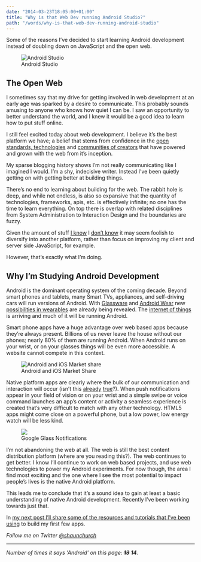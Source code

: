 ```yaml
---
date: "2014-03-23T18:05:00+01:00"
title: "Why is that Web Dev running Android Studio?"
path: "/words/why-is-that-web-dev-running-android-studio"
---
```


<p class="attention-grabber">Some of the reasons I’ve decided to start learning Android development instead of doubling down on JavaScript and the open web.</p>

<figure>
	<img src="./androidstudio.jpg" alt="Android Studio" />
	<figcaption>Android Studio</figcaption>
</figure>

## The Open Web

I sometimes say that my drive for getting involved in web development at an early age was sparked by a desire to communicate. This probably sounds amusing to anyone who knows how quiet I can be. I saw an opportunity to better understand the world, and I knew it would be a good idea to learn how to put stuff online.

I still feel excited today about web development. I believe it’s the best platform we have; a belief that stems from confidence in the [open standards, technologies](http://www.webplatform.org/) and [communities of creators](http://github.com) that have powered and grown with the web from it’s inception.

My sparse blogging history shows I’m not really communicating like I imagined I would. I’m a shy, indecisive writer. Instead I’ve been quietly getting on with getting better at building things.

There’s no end to learning about building for the web. The rabbit hole is deep, and while not endless, is also so expansive that the quantity of technologies, frameworks, apis, etc. is effectively infinite; no one has the time to learn everything. On top there is overlap with related disciplines from System Administration to Interaction Design and the boundaries are fuzzy.

Given the amount of stuff [I know](http://www.slate.com/articles/news_and_politics/low_concept/2003/04/the_poetry_of_dh_rumsfeld.html) I [don’t know](http://jangosteve.com/post/380926251/no-one-knows-what-theyre-doing) it may seem foolish to diversify into another platform, rather than focus on improving my client and server side JavaScript, for example.

However, that’s exactly what I’m doing.

## Why I’m Studying Android Development

Android is the dominant operating system of the coming decade. Beyond smart phones and tablets, many Smart TVs, appliances, and self-driving cars will run versions of Android. With [Glassware](https://developers.google.com/glass/) and [Android Wear](http://www.android.com/wear/) new [possibilities in wearables](http://moto360.motorola.com/) are already being revealed. The [internet of things](http://en.wikipedia.org/wiki/Internet_of_Things) is arriving and much of it will be running Android.

Smart phone apps have a huge advantage over web based apps because they’re always present. Billions of us never leave the house without our phones; nearly 80% of them are running Android. When Android runs on your wrist, or on your glasses things will be even more accessible. A website cannot compete in this context.

<figure>
	<img src="/images/2014/Mar/Android_iOS_MS.png" alt="Android and iOS Market share" />
	<figcaption>Android and iOS Market Share</figcaption>
</figure>

Native platform apps are clearly where the bulk of our communication and interaction will occur (isn’t this [already](http://www.whatsapp.com) [true](http://www.facebook.com)?). When push notifications appear in your field of vision or on your wrist and a simple swipe or voice command launches an app’s content or activity a seamless experience is created that’s very difficult to match with any other technology. HTML5 apps might come close on a powerful phone, but a low power, low energy watch will be less kind.

<figure>
	<img src="/images/2014/Mar/glass_notifications.jpg" />
	<figcaption>Google Glass Notifications</figcaption>
</figure>

I’m not abandoning the web at all. The web is still the best content distribution platform (where are you reading this?). The web continues to get better. I know I’ll continue to work on web based projects, and use web technologies to power my Android experiments. For now though, the area I find most exciting and the one where I see the most potential to impact people’s lives is the native Android platform.

This leads me to conclude that it’s a sound idea to gain at least a basic understanding of native Android development. Recently I’ve been working towards just that.

In [my next post I’ll share some of the resources and tutorials that I’ve been using](https://www.shaunchurch.com/resources-for-android-development/) to build my first few apps.

_Follow me on Twitter [@shaunchurch](http://twitter.com)_

---

_Number of times it says 'Android' on this page: ~~**13**~~ **14**._
